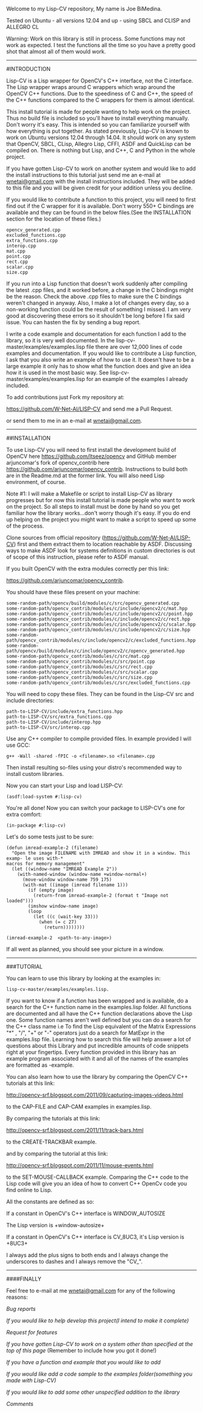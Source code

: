 Welcome to my Lisp-CV repository, My name is Joe BiMedina.


Tested on Ubuntu - all versions 12.04 and up - using SBCL and CLISP and ALLEGRO CL

Warning: Work on this library is still in process. Some functions may not work as
expected. I test the functions all the time so you have a pretty good shot that
almost all of them would work.

--------------------------------------------------------------------------------

#INTRODUCTION

  Lisp-CV is a Lisp wrapper for OpenCV's C++ interface, not the C interface. The
Lisp wrapper wraps around C wrappers which wrap around the OpenCV C++ functions.
Due to the speediness of C and C++, the speed of the C++ functions compared to
the C wrappers for them is almost identical.

  This install tutorial is made for people wanting to help work on the project.
Thus no build file is included so you'll have to install everything manually.
Don't worry it's easy. This is intended so you can familiarize yourself with how
everything is put together. As stated previously, Lisp-CV is known to work on
Ubuntu versions 12.04 through 14.04. It should work on any system that OpenCV,
SBCL, CLisp, Allegro Lisp, CFFI, ASDF and QuickLisp can be compiled on. There is
nothing but Lisp, and C++, C and Python in the whole project.

  If you have gotten Lisp-CV to work on another system and would like to add the
install instructions to this tutorial just send me an e-mail at wnetai@gmail.com
with the install instructions included. They will be added to this file and you
will be given credit for your addition unless you decline.

  If you would like to contribute a function to this project, you will need to
first find out if the C wrapper for it is available. Don't worry 550+ C bindings
are available and they can be found in the below files.(See the INSTALLATION section
for the location of these files.)

```
opencv_generated.cpp
excluded_functions.cpp
extra_functions.cpp
interop.cpp
mat.cpp
point.cpp
rect.cpp
scalar.cpp
size.cpp
```

 If you run into a Lisp function that doesn't work suddenly after compiling the latest
.cpp files, and it worked before, a change in the C bindings might be the reason. Check
the above .cpp files to make sure the C bindings weren't changed in anyway. Also, I make
a lot of changes every day, so a non-working function could be the result of something I
missed. I am very good at discovering these errors so it shouldn't be long before I fix
said issue. You can hasten the fix by sending a bug report.

 I write a code example and documentation for each function I add to the library, so it
is very well documented. In the lisp-cv-master/examples/examples.lisp file there are over
12,000 lines of code examples and documentation. If you would like to contribute a Lisp
function, I ask that you also write an example of how to use it. It doesn't have to be a
large example it only has to show what the function does and give an idea how it is used
in the most basic way. See lisp-cv-master/examples/examples.lisp for an example of the
examples I already included.

To add contributions just Fork my repository at:

https://github.com/W-Net-AI/LISP-CV and send me a Pull Request.

or send them to me in an e-mail at wnetai@gmail.com.



--------------------------------------------------------------------------------

##INSTALLATION

 To use Lisp-CV you will need to first install the development build of OpenCV here
https://github.com/Itseez/opencv and GitHub member arjuncomar's fork of opencv_contrib
here https://github.com/arjuncomar/opencv_contrib. Instructions to build both are in
the Readme.md at the former link. You will also need Lisp environment, of course.

Note #1: I will make a Makefile or script to install Lisp-CV as library progresses but for
now this install tutorial is made people who want to work on the project.  So all steps to
install must be done by hand so you get familiar how the library works...don't worry though
it's easy. If you do end up helping on the project you might want to make a script to speed
up some of the process.

Clone sources from official repository (https://github.com/W-Net-AI/LISP-CV) first and them
extract them to location reachable by ASDF. Discussing ways to make ASDF look for systems
definitions in custom directories is out of scope of this instruction, please refer to ASDF
manual.

If you built OpenCV with the extra modules correctly per this link:

https://github.com/arjuncomar/opencv_contrib.

You should have these files present on your machine:
```
some-random-path/opencv/build/modules/c/src/opencv_generated.cpp
some-random-path/opencv_contrib/modules/c/include/opencv2/c/mat.hpp
some-random-path/opencv_contrib/modules/c/include/opencv2/c/point.hpp
some-random-path/opencv_contrib/modules/c/include/opencv2/c/rect.hpp
some-random-path/opencv_contrib/modules/c/include/opencv2/c/scalar.hpp
some-random-path/opencv_contrib/modules/c/include/opencv2/c/size.hpp
some-random-path/opencv_contrib/modules/c/include/opencv2/c/excluded_functions.hpp
some-random-path/opencv/build/modules/c/include/opencv2/c/opencv_generated.hpp
some-random-path/opencv_contrib/modules/c/src/mat.cpp
some-random-path/opencv_contrib/modules/c/src/point.cpp
some-random-path/opencv_contrib/modules/c/src/rect.cpp
some-random-path/opencv_contrib/modules/c/src/scalar.cpp
some-random-path/opencv_contrib/modules/c/src/size.cpp
some-random-path/opencv_contrib/modules/c/src/excluded_functions.cpp
```

You will need to copy these files. They can be found in the Lisp-CV src and include directories:
```
path-to-LISP-CV/include/extra_functions.hpp
path-to-LISP-CV/src/extra_functions.cpp
path-to-LISP-CV/include/interop.hpp
path-to-LISP-CV/src/interop.cpp
```

Use any C++ compiler to compile provided files. In example provided I will use GCC:
```
g++ -Wall -shared -fPIC -o <filename>.so <filename>.cpp
```

Then install resulting so-files using your distro's recommended way to install custom libraries.

Now you can start your Lisp and load LISP-CV:
```
(asdf:load-system #:lisp-cv)
```

You're all done! Now you can switch your package to LISP-CV's one for extra comfort:
```
(in-package #:lisp-cv)
```

Let's do some tests just to be sure:

```
(defun imread-example-2 (filename)
  "Open the image FILENAME with IMREAD and show it in a window. This examp- le uses with-*
macros for memory management"
  (let ((window-name "IMREAD Example 2"))
    (with-named-window (window-name +window-normal+)
      (move-window window-name 759 175)
      (with-mat ((image (imread filename 1)))
        (if (empty image)
          (return-from imread-example-2 (format t "Image not loaded")))
        (imshow window-name image)
        (loop
          (let ((c (wait-key 33)))
            (when (= c 27)
              (return))))))))

(imread-example-2  <path-to-any-image>)

```

If all went as planned, you should see your picture in a window.

--------------------------------------------------------------------------------

###TUTORIAL

You can learn to use this library by looking at the examples in:
```
lisp-cv-master/examples/examples.lisp.
```
If you want to know if a function has been wrapped and is available, do a search
for the C++ function name in the examples.lisp folder. All functions are documented
and all have the C++ function declarations above the Lisp one. Some function names
aren't well defined but you can do a search for the C++ class name i.e To find the
Lisp equivalent of the Matrix Expressions "*" , "/", "+" or "-" operators just do a
search for MatExpr in the examples.lisp file. Learning how to search this file will
help answer a lot of questions about this Library and put incredible amounts of code
snippets right at your fingertips. Every function provided in this library has an
example program associated with it and all of the names of the examples are formatted
as <function-name>-example.


You can also learn how to use the library by comparing the OpenCV C++ tutorials
at this link:

http://opencv-srf.blogspot.com/2011/09/capturing-images-videos.html

to the CAP-FILE and CAP-CAM examples in examples.lisp.

By comparing the tutorials at this link:

http://opencv-srf.blogspot.com/2011/11/track-bars.html

to the CREATE-TRACKBAR example.

and by comparing the tutorial at this link:

http://opencv-srf.blogspot.com/2011/11/mouse-events.html

to the SET-MOUSE-CALLBACK example. Comparing the C++ code to the Lisp code will give
you an idea of how to convert C++ OpenCv code you find online to Lisp.


All the constants are defined as so:

If a constant in OpenCV's C++ interface is WINDOW_AUTOSIZE

The Lisp version is +window-autosize+

If a constant in OpenCV's C++ interface is CV_8UC3, it's Lisp version is +8UC3+

I always add the plus signs to both ends and I always change the underscores to dashes
and I always remove the "CV_".


--------------------------------------------------------------------------------

####FINALLY

Feel free to e-mail at me wnetai@gmail.com for any of the following reasons:

*Bug reports*

*If you would like to help develop this project(I intend to make it complete)*

*Request for features*

*If you have gotten Lisp-CV to work on a system other than specified at the top 
of this page* (Remember to include how you got it done!)

*If you have a function and example that you would like to add*

*If you would like add a code sample to the examples folder(something you made
with Lisp-CV)*

*If you would like to add some other unspecified addition to the library*

*Comments*
